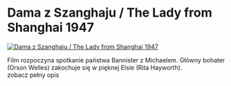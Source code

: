 Dama z Szanghaju / The Lady from Shanghai 1947 
=============
[![Dama z Szanghaju / The Lady from Shanghai 1947 ](http://vidos.pl/images/player.gif)](http://vidos.pl/dama-z-szanghaju-the-lady-from-shanghai-1947)

 Film rozpoczyna spotkanie państwa Bannister z Michaelem. Główny bohater (Orson Welles) zakochuje się w pięknej Elsie (Rita Hayworth). zobacz pełny opis
